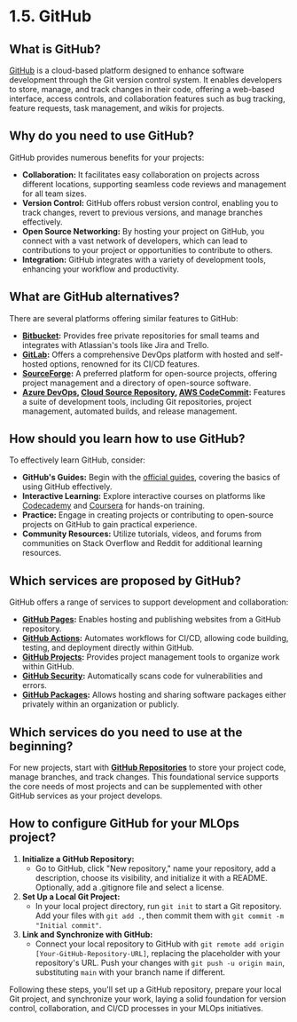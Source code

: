 # 1.5. GitHub

## What is GitHub?

[GitHub](https://github.com/) is a cloud-based platform designed to enhance software development through the Git version control system. It enables developers to store, manage, and track changes in their code, offering a web-based interface, access controls, and collaboration features such as bug tracking, feature requests, task management, and wikis for projects.

## Why do you need to use GitHub?

GitHub provides numerous benefits for your projects:

- **Collaboration:** It facilitates easy collaboration on projects across different locations, supporting seamless code reviews and management for all team sizes.
- **Version Control:** GitHub offers robust version control, enabling you to track changes, revert to previous versions, and manage branches effectively.
- **Open Source Networking:** By hosting your project on GitHub, you connect with a vast network of developers, which can lead to contributions to your project or opportunities to contribute to others.
- **Integration:** GitHub integrates with a variety of development tools, enhancing your workflow and productivity.

## What are GitHub alternatives?

There are several platforms offering similar features to GitHub:

- **[Bitbucket](https://bitbucket.org/product):** Provides free private repositories for small teams and integrates with Atlassian's tools like Jira and Trello.
- **[GitLab](https://about.gitlab.com/):** Offers a comprehensive DevOps platform with hosted and self-hosted options, renowned for its CI/CD features.
- **[SourceForge](https://sourceforge.net/):** A preferred platform for open-source projects, offering project management and a directory of open-source software.
- **[Azure DevOps](https://azure.microsoft.com/en-us/products/devops), [Cloud Source Repository](https://cloud.google.com/source-repositories/docs), [AWS CodeCommit](https://aws.amazon.com/codecommit/):** Features a suite of development tools, including Git repositories, project management, automated builds, and release management.

## How should you learn how to use GitHub?

To effectively learn GitHub, consider:

- **GitHub's Guides:** Begin with the [official guides](https://guides.github.com/), covering the basics of using GitHub effectively.
- **Interactive Learning:** Explore interactive courses on platforms like [Codecademy](https://www.codecademy.com/) and [Coursera](https://www.coursera.org/) for hands-on training.
- **Practice:** Engage in creating projects or contributing to open-source projects on GitHub to gain practical experience.
- **Community Resources:** Utilize tutorials, videos, and forums from communities on Stack Overflow and Reddit for additional learning resources.

## Which services are proposed by GitHub?

GitHub offers a range of services to support development and collaboration:

- **[GitHub Pages](https://pages.github.com/):** Enables hosting and publishing websites from a GitHub repository.
- **[GitHub Actions](https://github.com/features/actions):** Automates workflows for CI/CD, allowing code building, testing, and deployment directly within GitHub.
- **[GitHub Projects](https://docs.github.com/en/issues/planning-and-tracking-with-projects/learning-about-projects/about-projects):** Provides project management tools to organize work within GitHub.
- **[GitHub Security](https://github.com/security):** Automatically scans code for vulnerabilities and errors.
- **[GitHub Packages](https://github.com/features/packages):** Allows hosting and sharing software packages either privately within an organization or publicly.

## Which services do you need to use at the beginning?

For new projects, start with **[GitHub Repositories](https://github.com/new)** to store your project code, manage branches, and track changes. This foundational service supports the core needs of most projects and can be supplemented with other GitHub services as your project develops.

## How to configure GitHub for your MLOps project?

1. **Initialize a GitHub Repository:**
    - Go to GitHub, click "New repository," name your repository, add a description, choose its visibility, and initialize it with a README. Optionally, add a .gitignore file and select a license.
2. **Set Up a Local Git Project:**
    - In your local project directory, run `git init` to start a Git repository. Add your files with `git add .`, then commit them with `git commit -m "Initial commit"`.
3. **Link and Synchronize with GitHub:**
    - Connect your local repository to GitHub with `git remote add origin [Your-GitHub-Repository-URL]`, replacing the placeholder with your repository's URL. Push your changes with `git push -u origin main`, substituting `main` with your branch name if different.

Following these steps, you'll set up a GitHub repository, prepare your local Git project, and synchronize your work, laying a solid foundation for version control, collaboration, and CI/CD processes in your MLOps initiatives.